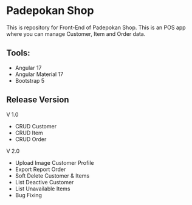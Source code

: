 # Padepokan Shop
This is repository for Front-End of Padepokan Shop. This is an POS app where you can manage Customer, Item and Order data.

## Tools:
- Angular 17
- Angular Material 17
- Bootstrap 5

## Release Version
V 1.0
- CRUD Customer
- CRUD Item
- CRUD Order

V 2.0
- Upload Image Customer Profile
- Export Report Order
- Soft Delete Customer & Items
- List Deactive Customer
- List Unavailable Items
- Bug Fixing
